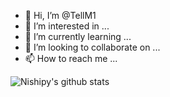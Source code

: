 - 👋 Hi, I’m @TellM1
- 👀 I’m interested in ...
- 🌱 I’m currently learning ...
- 💞️ I’m looking to collaborate on ...
- 📫 How to reach me ...

	
![Nishipy's github stats](https://github-readme-stats.vercel.app/api?username=TellM1)
<!---
TellM1/TellM1 is a ✨ special ✨ repository because its `README.md` (this file) appears on your GitHub profile.
You can click the Preview link to take a look at your changes.
--->
